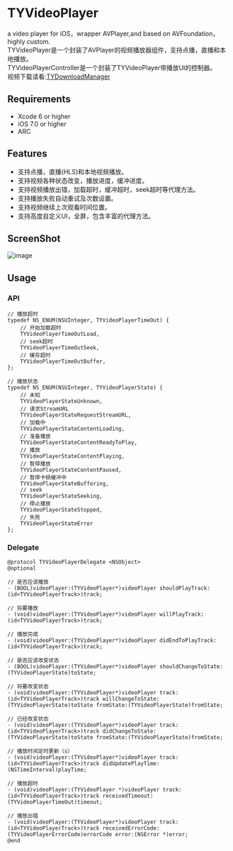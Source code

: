 # TYVideoPlayer
a video player for iOS，wrapper AVPlayer,and based on AVFoundation，highly custom.
<br>TYVideoPlayer是一个封装了AVPlayer的视频播放器组件，支持点播，直播和本地播放。
<br>TYVideoPlayerController是一个封装了TYVideoPlayer带播放UI的控制器。
<br>视频下载请看:[TYDownloadManager](https://github.com/12207480/TYDownloadManager)


## Requirements
* Xcode 6 or higher
* iOS 7.0 or higher
* ARC

## Features
* 支持点播，直播(HLS)和本地视频播放。
* 支持视频各种状态改变，播放进度，缓冲进度。
* 支持视频播放出错，加载超时，缓冲超时，seek超时等代理方法。
* 支持播放失败自动重试及次数设置。
* 支持视频继续上次观看时间位置。
* 支持高度自定义UI，全屏，包含丰富的代理方法。

## ScreenShot
![image](https://github.com/12207480/TYVideoPlayer/blob/master/ScreenShot/TYVideoPlayer.gif)

## Usage

### API
```objc
// 播放超时
typedef NS_ENUM(NSUInteger, TYVideoPlayerTimeOut) {
    // 开始加载超时
    TYVideoPlayerTimeOutLoad,
    // seek超时
    TYVideoPlayerTimeOutSeek,
    // 缓存超时
    TYVideoPlayerTimeOutBuffer,
};

// 播放状态
typedef NS_ENUM(NSUInteger, TYVideoPlayerState) {
    // 未知
    TYVideoPlayerStateUnknown,
    // 请求StreamURL
    TYVideoPlayerStateRequestStreamURL,
    // 加载中
    TYVideoPlayerStateContentLoading,
    // 准备播放
    TYVideoPlayerStateContentReadyToPlay,
    // 播放
    TYVideoPlayerStateContentPlaying,
    // 暂停播放
    TYVideoPlayerStateContentPaused,
    // 暂停卡顿缓冲中
    TYVideoPlayerStateBuffering,
    // seek
    TYVideoPlayerStateSeeking,
    // 停止播放
    TYVideoPlayerStateStopped,
    // 失败
    TYVideoPlayerStateError
};
```

### Delegate
```objc
@protocol TYVideoPlayerDelegate <NSObject>
@optional

// 是否应该播放
- (BOOL)videoPlayer:(TYVideoPlayer*)videoPlayer shouldPlayTrack:(id<TYVideoPlayerTrack>)track;

// 将要播放
- (void)videoPlayer:(TYVideoPlayer*)videoPlayer willPlayTrack:(id<TYVideoPlayerTrack>)track;

// 播放完成
- (void)videoPlayer:(TYVideoPlayer*)videoPlayer didEndToPlayTrack:(id<TYVideoPlayerTrack>)track;

// 是否应该改变状态
- (BOOL)videoPlayer:(TYVideoPlayer*)videoPlayer shouldChangeToState:(TYVideoPlayerState)toState;

// 将要改变状态
- (void)videoPlayer:(TYVideoPlayer*)videoPlayer track:(id<TYVideoPlayerTrack>)track willChangeToState:(TYVideoPlayerState)toState fromState:(TYVideoPlayerState)fromState;

// 已经改变状态
- (void)videoPlayer:(TYVideoPlayer*)videoPlayer track:(id<TYVideoPlayerTrack>)track didChangeToState:(TYVideoPlayerState)toState fromState:(TYVideoPlayerState)fromState;

// 播放时间定时更新（s）
- (void)videoPlayer:(TYVideoPlayer*)videoPlayer track:(id<TYVideoPlayerTrack>)track didUpdatePlayTime:(NSTimeInterval)playTime;

// 播放超时
- (void)videoPlayer:(TYVideoPlayer *)videoPlayer track:(id<TYVideoPlayerTrack>)track receivedTimeout:(TYVideoPlayerTimeOut)timeout;

// 播放出错
- (void)videoPlayer:(TYVideoPlayer*)videoPlayer track:(id<TYVideoPlayerTrack>)track receivedErrorCode:(TYVideoPlayerErrorCode)errorCode error:(NSError *)error;
@end

```
